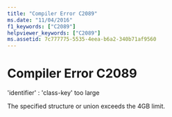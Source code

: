 ```yaml
---
title: "Compiler Error C2089"
ms.date: "11/04/2016"
f1_keywords: ["C2089"]
helpviewer_keywords: ["C2089"]
ms.assetid: 7c777775-5535-4eea-b6a2-340b71af9560
---
```

# Compiler Error C2089

'identifier' : 'class-key' too large

The specified structure or union exceeds the 4GB limit.

